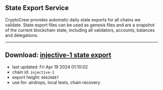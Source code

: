 ## State Export Service
CryptoCrew provides automatic daily state exports for all chains we validate. State export files can be used as genesis files and are a snapshot of the current blockchain state, including all validators, accounts, balances and delegations.

---
**Download: [injective-1 state export](https://dl-eu2.ccvalidators.com/SERVICE/injective/injective-1_export_66626867.json)**
---

- last updated: Fri Apr 19 2024 01:10:02
- chain id: `injective-1`
- export height: `66626867`
- use for: airdrops, local tests, chain recovery
